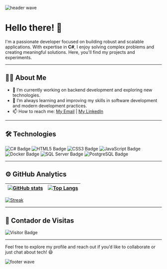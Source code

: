 <img 
  src="https://capsule-render.vercel.app/api?type=waving&color=gradient&height=200&section=header&text=Hello%20World!&fontSize=40&fontColor=fff&animation=fadeIn&fontAlignY=40&desc=descAlignY=60&descAlign=50" 
  alt="header wave"
/>

# Hello there! 👋

I'm a passionate developer focused on building robust and scalable applications. With expertise in **C#**, I enjoy solving complex problems and creating meaningful solutions. Here, you'll find my projects and experiments.

---

## 👨‍💻 About Me
- 🔭 I’m currently working on backend development and exploring new technologies.
- 🌱 I’m always learning and improving my skills in software development and modern development practices.
- 📫 How to reach me: [My Email](mailto:silvalimamatheus@outlook.com) | [My Linkedln](https://linkedin.com/in/matheussilvalimaa)

---

## 🛠️ Technologies
![C# Badge](https://img.shields.io/badge/C%23-Informational?style=flat&logo=CSharp&logoColor=white&color=blue) ![HTML5 Badge](https://img.shields.io/badge/HTML5-E34F26?style=flat&logo=html5&logoColor=white) ![CSS3 Badge](https://img.shields.io/badge/CSS3-1572B6?style=flat&logo=css3&logoColor=white) ![JavaScript Badge](https://img.shields.io/badge/JavaScript-Informational?style=flat&logo=JavaScript&logoColor=white&color=yellow) ![Docker Badge](https://img.shields.io/badge/Docker-Informational?style=flat&logo=docker&logoColor=white&color=blue) ![SQL Server Badge](https://img.shields.io/badge/SQL%20Server-CC2927?style=flat&logo=microsoft-sql-server&logoColor=white) ![PostgreSQL Badge](https://img.shields.io/badge/PostgreSQL-336791?style=flat&logo=postgresql&logoColor=white)

---

## ⚙️ GitHub Analytics

| <a href="https://github.com/anuraghazra/github-readme-stats"><img align="center" src="https://github-readme-stats.vercel.app/api?username=matheussilvalimaa&show_icons=true&theme=dark" alt="GitHub stats" /></a> | [![Top Langs](https://github-readme-stats.vercel.app/api/top-langs/?username=matheussilvalimaa&layout=compact&theme=dark)](https://github.com/anuraghazra/github-readme-stats) |
| ------------- | ------------- |

[![Streak](https://github-readme-streak-stats.herokuapp.com/?user=matheussilvalimaa&theme=dark)](https://git.io/streak-stats)

---

## 👀 Contador de Visitas

![Visitor Badge](https://visitor-badge.glitch.me/badge?page_id=matheussilvalimaa.matheussilvalimaa)

---

Feel free to explore my profile and reach out if you’d like to collaborate or just chat about tech! 😄

<img 
  src="https://capsule-render.vercel.app/api?type=waving&color=gradient&height=150&section=footer" 
  alt="footer wave"
/>
